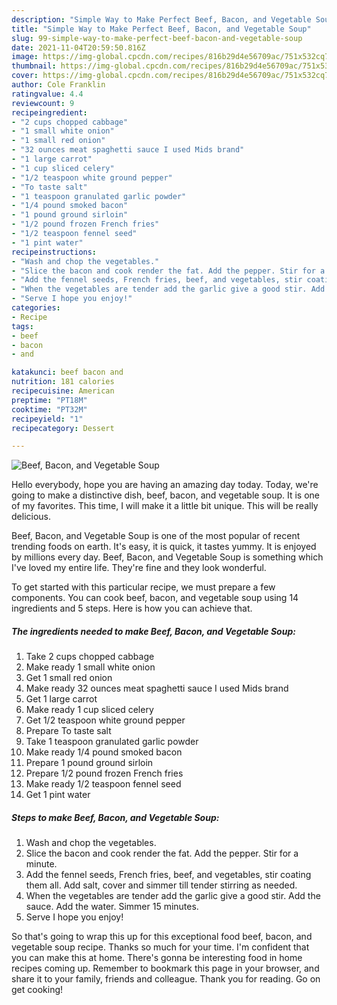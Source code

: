```yaml
---
description: "Simple Way to Make Perfect Beef, Bacon, and Vegetable Soup"
title: "Simple Way to Make Perfect Beef, Bacon, and Vegetable Soup"
slug: 99-simple-way-to-make-perfect-beef-bacon-and-vegetable-soup
date: 2021-11-04T20:59:50.816Z
image: https://img-global.cpcdn.com/recipes/816b29d4e56709ac/751x532cq70/beef-bacon-and-vegetable-soup-recipe-main-photo.jpg
thumbnail: https://img-global.cpcdn.com/recipes/816b29d4e56709ac/751x532cq70/beef-bacon-and-vegetable-soup-recipe-main-photo.jpg
cover: https://img-global.cpcdn.com/recipes/816b29d4e56709ac/751x532cq70/beef-bacon-and-vegetable-soup-recipe-main-photo.jpg
author: Cole Franklin
ratingvalue: 4.4
reviewcount: 9
recipeingredient:
- "2 cups chopped cabbage"
- "1 small white onion"
- "1 small red onion"
- "32 ounces meat spaghetti sauce I used Mids brand"
- "1 large carrot"
- "1 cup sliced celery"
- "1/2 teaspoon white ground pepper"
- "To taste salt"
- "1 teaspoon granulated garlic powder"
- "1/4 pound smoked bacon"
- "1 pound ground sirloin"
- "1/2 pound frozen French fries"
- "1/2 teaspoon fennel seed"
- "1 pint water"
recipeinstructions:
- "Wash and chop the vegetables."
- "Slice the bacon and cook render the fat. Add the pepper. Stir for a minute."
- "Add the fennel seeds, French fries, beef, and vegetables, stir coating them all. Add salt, cover and simmer till tender stirring as needed."
- "When the vegetables are tender add the garlic give a good stir. Add the sauce. Add the water. Simmer 15 minutes."
- "Serve I hope you enjoy!"
categories:
- Recipe
tags:
- beef
- bacon
- and

katakunci: beef bacon and 
nutrition: 181 calories
recipecuisine: American
preptime: "PT18M"
cooktime: "PT32M"
recipeyield: "1"
recipecategory: Dessert

---
```



![Beef, Bacon, and Vegetable Soup](https://img-global.cpcdn.com/recipes/816b29d4e56709ac/751x532cq70/beef-bacon-and-vegetable-soup-recipe-main-photo.jpg)

Hello everybody, hope you are having an amazing day today. Today, we're going to make a distinctive dish, beef, bacon, and vegetable soup. It is one of my favorites. This time, I will make it a little bit unique. This will be really delicious.



Beef, Bacon, and Vegetable Soup is one of the most popular of recent trending foods on earth. It's easy, it is quick, it tastes yummy. It is enjoyed by millions every day. Beef, Bacon, and Vegetable Soup is something which I've loved my entire life. They're fine and they look wonderful.


To get started with this particular recipe, we must prepare a few components. You can cook beef, bacon, and vegetable soup using 14 ingredients and 5 steps. Here is how you can achieve that.

<!--inarticleads1-->

##### The ingredients needed to make Beef, Bacon, and Vegetable Soup:

1. Take 2 cups chopped cabbage
1. Make ready 1 small white onion
1. Get 1 small red onion
1. Make ready 32 ounces meat spaghetti sauce I used Mids brand
1. Get 1 large carrot
1. Make ready 1 cup sliced celery
1. Get 1/2 teaspoon white ground pepper
1. Prepare To taste salt
1. Take 1 teaspoon granulated garlic powder
1. Make ready 1/4 pound smoked bacon
1. Prepare 1 pound ground sirloin
1. Prepare 1/2 pound frozen French fries
1. Make ready 1/2 teaspoon fennel seed
1. Get 1 pint water




<!--inarticleads2-->

##### Steps to make Beef, Bacon, and Vegetable Soup:

1. Wash and chop the vegetables.
1. Slice the bacon and cook render the fat. Add the pepper. Stir for a minute.
1. Add the fennel seeds, French fries, beef, and vegetables, stir coating them all. Add salt, cover and simmer till tender stirring as needed.
1. When the vegetables are tender add the garlic give a good stir. Add the sauce. Add the water. Simmer 15 minutes.
1. Serve I hope you enjoy!




So that's going to wrap this up for this exceptional food beef, bacon, and vegetable soup recipe. Thanks so much for your time. I'm confident that you can make this at home. There's gonna be interesting food in home recipes coming up. Remember to bookmark this page in your browser, and share it to your family, friends and colleague. Thank you for reading. Go on get cooking!
